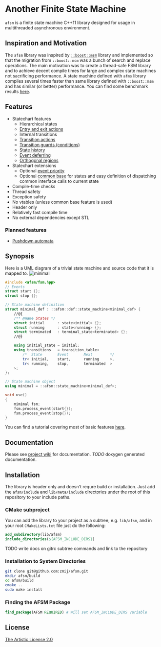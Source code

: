 # Another Finite State Machine

`afsm` is a finite state machine C++11 library designed for usage in multithreaded asynchronous environment.

## Inspiration and Motivation

The `afsm` library was inspired by [`::boost::msm`](http://www.boost.org/doc/libs/1_62_0/libs/msm/doc/HTML/index.html) library and implemented so that the migration from `::boost::msm` was a bunch of search and replace operations. The main motivation was to create a thread-safe FSM library and to achieve decent compile times for large and complex state machines not sacrificing performance. A state machine defined with `afms` library compiles several times faster than same library defined with `::boost::msm` and has similar (or better) performance. You can find some benchmark results [here](https://github.com/zmij/afsm/wiki/Performance-Benchmarks).

## Features

* Statechart features
  * Hierarchical states
  * [Entry and exit actions](https://github.com/zmij/afsm/wiki/Entry-and-Exit-Actions)
  * Internal transitions
  * [Transition actions](https://github.com/zmij/afsm/wiki/Transition-Actions)
  * [Transition guards (conditions)](https://github.com/zmij/afsm/wiki/Transition-Guards)
  * [State history](https://github.com/zmij/afsm/wiki/History)
  * [Event deferring](https://github.com/zmij/afsm/wiki/Event-Deferring)
  * [Orthogonal regions](https://github.com/zmij/afsm/wiki/Orthogonal-Regions)
* Statechart extensions
  * Optional [event priority](https://github.com/zmij/afsm/wiki/Event-Priority)
  * Optional [common base](https://github.com/zmij/afsm/wiki/Common-Base) for states and easy definition of dispatching common interface calls to current state
* Compile-time checks
* Thread safety
* Exception safety
* No vtables (unless common base feature is used)
* Header only
* Relatively fast compile time
* No external dependencies except STL

### Planned features

* [Pushdown automata](https://github.com/zmij/afsm/issues/8)


## Synopsis

Here is a UML diagram of a trivial state machine and source code that it is mapped to.
![minimal](https://cloud.githubusercontent.com/assets/2694027/20274791/f352998c-aaa6-11e6-99ec-fc63300766d7.png)

```c++
#include <afsm/fsm.hpp>
// Events
struct start {};
struct stop {};

// State machine definition
struct minimal_def : ::afsm::def::state_machine<minimal_def> {
    //@{
    /** @name States */
    struct initial      : state<initial> {};
    struct running      : state<running> {};
    struct terminated   : terminal_state<terminated> {};
    //@}

    using initial_state = initial;
    using transitions   = transition_table<
        /*  State       Event       Next        */
        tr< initial,    start,      running     >,
        tr< running,    stop,       terminated  >
    >;
};

// State machine object
using minimal = ::afsm::state_machine<minimal_def>;

void use()
{
    mimimal fsm;
    fsm.process_event(start{});
    fsm.process_event(stop{});
}
```

You can find a tutorial covering most of basic features [here](https://github.com/zmij/afsm/wiki/Tutorial:-Vending-machine-FSM).

## Documentation

Please see [project wiki](https://github.com/zmij/afsm/wiki) for documentation. *TODO* doxygen generated documentation.

## Installation

The library is header only and doesn't requre build or installation. Just add the `afsm/include` and `lib/meta/include` directories under the root of this repository to your include paths.

### CMake subproject

You can add the library to your project as a subtree, e.g. `lib/afsm`, and in your root `CMakeLists.txt` file just do the following:

```cmake
add_subdirectory(lib/afsm)
include_directories(${AFSM_INCLUDE_DIRS})
```

TODO write docs on gitrc subtree commands and link to the repository

### Installation to System Directories

```bash
git clone git@github.com:zmij/afsm.git
mkdir afsm/build
cd afsm/build
cmake ..
sudo make install
```

### Finding the AFSM Package

```cmake
find_package(AFSM REQUIRED) # Will set AFSM_INCLUDE_DIRS variable
```

## License

[The Artistic License 2.0](https://github.com/zmij/afsm/blob/develop/LICENSE)
